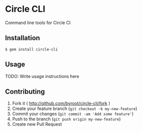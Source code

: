 # Circle CLI

Command line tools for Circle CI

## Installation

    $ gem install circle-cli

## Usage

TODO: Write usage instructions here

## Contributing

1. Fork it ( http://github.com/byroot/circle-cli/fork )
2. Create your feature branch (`git checkout -b my-new-feature`)
3. Commit your changes (`git commit -am 'Add some feature'`)
4. Push to the branch (`git push origin my-new-feature`)
5. Create new Pull Request
